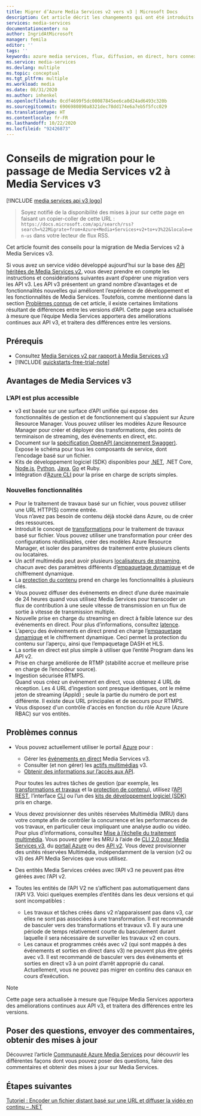 ```yaml
---
title: Migrer d’Azure Media Services v2 vers v3 | Microsoft Docs
description: Cet article décrit les changements qui ont été introduits dans Azure Media Services v3 et montre les différences entre les deux versions. Il fournit également des conseils de migration pour le passage de Media Services v2 à Media Services v3.
services: media-services
documentationcenter: na
author: IngridAtMicrosoft
manager: femila
editor: ''
tags: ''
keywords: azure media services, flux, diffusion, en direct, hors connexion
ms.service: media-services
ms.devlang: multiple
ms.topic: conceptual
ms.tgt_pltfrm: multiple
ms.workload: media
ms.date: 08/31/2020
ms.author: inhenkel
ms.openlocfilehash: 0cdf4699f5dc00087845ee6ca0d24ad6493c320b
ms.sourcegitcommit: 6906980890a8321dec78dd174e6a7eb5f5fcc029
ms.translationtype: HT
ms.contentlocale: fr-FR
ms.lasthandoff: 10/22/2020
ms.locfileid: "92426873"
---
```

# <a name="migration-guidance-for-moving-from-media-services-v2-to-v3"></a>Conseils de migration pour le passage de Media Services v2 à Media Services v3

[!INCLUDE [media services api v3 logo](./includes/v3-hr.md)]

>Soyez notifié de la disponibilité des mises à jour sur cette page en faisant un copier-coller de cette URL : `https://docs.microsoft.com/api/search/rss?search=%22Migrate+from+Azure+Media+Services+v2+to+v3%22&locale=en-us` dans votre lecteur de flux RSS.

Cet article fournit des conseils pour la migration de Media Services v2 à Media Services v3.

Si vous avez un service vidéo développé aujourd’hui sur la base des [API héritées de Media Services v2](../previous/media-services-overview.md), vous devez prendre en compte les instructions et considérations suivantes avant d’opérer une migration vers les API v3. Les API v3 présentent un grand nombre d’avantages et de fonctionnalités nouvelles qui améliorent l’expérience de développement et les fonctionnalités de Media Services. Toutefois, comme mentionné dans la section [Problèmes connus](#known-issues) de cet article, il existe certaines limitations résultant de différences entre les versions d’API. Cette page sera actualisée à mesure que l’équipe Media Services apportera des améliorations continues aux API v3, et traitera des différences entre les versions. 

## <a name="prerequisites"></a>Prérequis

* Consultez [Media Services v2 par rapport à Media Services v3](media-services-v2-vs-v3.md)
* [!INCLUDE [quickstarts-free-trial-note](../../../includes/quickstarts-free-trial-note.md)]

## <a name="benefits-of-media-services-v3"></a>Avantages de Media Services v3
  
### <a name="api-is-more-approachable"></a>L’API est plus accessible

*  v3 est basée sur une surface d’API unifiée qui expose des fonctionnalités de gestion et de fonctionnement qui s’appuient sur Azure Resource Manager. Vous pouvez utiliser les modèles Azure Resource Manager pour créer et déployer des transformations, des points de terminaison de streaming, des événements en direct, etc.
* Document sur la [spécification OpenAPI (anciennement Swagger)](https://aka.ms/ams-v3-rest-sdk).
    Expose le schéma pour tous les composants de service, dont l’encodage basé sur un fichier.
* Kits de développement logiciel (SDK) disponibles pour [.NET](/dotnet/api/overview/azure/mediaservices/management), .NET Core, [Node.js](/javascript/api/overview/azure/mediaservices/management), [Python](/python/api/overview/azure/mediaservices/management), [Java](/java/api/overview/azure/mediaservices/management), [Go](https://aka.ms/ams-v3-go-ref) et Ruby.
* Intégration d’[Azure CLI](/cli/azure/ams) pour la prise en charge de scripts simples.

### <a name="new-features"></a>Nouvelles fonctionnalités

* Pour le traitement de travaux basé sur un fichier, vous pouvez utiliser une URL HTTP(S) comme entrée.<br/>Vous n’avez pas besoin de contenu déjà stocké dans Azure, ou de créer des ressources.
* Introduit le concept de [transformations](transforms-jobs-concept.md) pour le traitement de travaux basé sur fichier. Vous pouvez utiliser une transformation pour créer des configurations réutilisables, créer des modèles Azure Resource Manager, et isoler des paramètres de traitement entre plusieurs clients ou locataires.
* Un actif multimédia peut avoir plusieurs [localisateurs de streaming](streaming-locators-concept.md), chacun avec des paramètres différents d’[empaquetage dynamique](dynamic-packaging-overview.md) et de chiffrement dynamique.
* La [protection du contenu](content-key-policy-concept.md) prend en charge les fonctionnalités à plusieurs clés.
* Vous pouvez diffuser des événements en direct d’une durée maximale de 24 heures quand vous utilisez Media Services pour transcoder un flux de contribution à une seule vitesse de transmission en un flux de sortie à vitesse de transmission multiple.
* Nouvelle prise en charge du streaming en direct à faible latence sur des événements en direct. Pour plus d’informations, consultez [latence](live-event-latency.md).
* L’aperçu des événements en direct prend en charge l’[empaquetage dynamique](dynamic-packaging-overview.md) et le chiffrement dynamique. Ceci permet la protection du contenu sur l’aperçu, ainsi que l’empaquetage DASH et HLS.
* La sortie en direct est plus simple à utiliser que l’entité Program dans les API v2. 
* Prise en charge améliorée de RTMP (stabilité accrue et meilleure prise en charge de l’encodeur source).
* Ingestion sécurisée RTMPS.<br/>Quand vous créez un événement en direct, vous obtenez 4 URL de réception. Les 4 URL d’ingestion sont presque identiques, ont le même jeton de streaming (AppId) ; seule la partie du numéro de port est différente. Il existe deux URL principales et de secours pour RTMPS.   
* Vous disposez d'un contrôle d'accès en fonction du rôle Azure (Azure RBAC) sur vos entités. 

## <a name="known-issues"></a>Problèmes connus

*  Vous pouvez actuellement utiliser le portail [Azure](https://portal.azure.com/) pour :

    * Gérer les [événements en direct](live-events-outputs-concept.md) Media Services v3. 
    * Consulter (et non gérer) les [actifs multimédias](assets-concept.md) v3. 
    * [Obtenir des informations sur l’accès aux API](./access-api-howto.md). 

    Pour toutes les autres tâches de gestion (par exemple, les [transformations et travaux](transforms-jobs-concept.md) et la [protection de contenu](content-protection-overview.md)), utilisez l’[API REST](/rest/api/media/), l’interface [CLI](/cli/azure/ams) ou l’un des [kits de développement logiciel (SDK)](media-services-apis-overview.md#sdks) pris en charge.
* Vous devez provisionner des unités réservées Multimédia (MRU) dans votre compte afin de contrôler la concurrence et les performances de vos travaux, en particulier ceux impliquant une analyse audio ou vidéo. Pour plus d’informations, consultez [Mise à l’échelle du traitement multimédia](../previous/media-services-scale-media-processing-overview.md). Vous pouvez gérer les MRU à l’aide de [CLI 2.0 pour Media Services v3](media-reserved-units-cli-how-to.md), du [portail Azure](../previous/media-services-portal-scale-media-processing.md) ou des [API v2](../previous/media-services-dotnet-encoding-units.md). Vous devez provisionner des unités réservées Multimédia, indépendamment de la version (v2 ou v3) des API Media Services que vous utilisez.
* Des entités Media Services créées avec l’API v3 ne peuvent pas être gérées avec l’API v2.  
* Toutes les entités de l’API V2 ne s’affichent pas automatiquement dans l’API V3.  Voici quelques exemples d’entités dans les deux versions et qui sont incompatibles :  
    * Les travaux et tâches créés dans v2 n’apparaissent pas dans v3, car elles ne sont pas associées à une transformation. Il est recommandé de basculer vers des transformations et travaux v3. Il y aura une période de temps relativement courte du basculement durant laquelle il sera nécessaire de surveiller les travaux v2 en cours.
    * Les canaux et programmes créés avec v2 (qui sont mappés à des événements et sorties en direct dans v3) ne peuvent plus être gérés avec v3. Il est recommandé de basculer vers des événements et sorties en direct v3 à un point d’arrêt approprié du canal.<br/>Actuellement, vous ne pouvez pas migrer en continu des canaux en cours d’exécution.  

> [!NOTE]
> Cette page sera actualisée à mesure que l’équipe Media Services apportera des améliorations continues aux API v3, et traitera des différences entre les versions.

## <a name="ask-questions-give-feedback-get-updates"></a>Poser des questions, envoyer des commentaires, obtenir des mises à jour

Découvrez l’article [Communauté Azure Media Services](media-services-community.md) pour découvrir les différentes façons dont vous pouvez poser des questions, faire des commentaires et obtenir des mises à jour sur Media Services.

## <a name="next-steps"></a>Étapes suivantes

[Tutoriel : Encoder un fichier distant basé sur une URL et diffuser la vidéo en continu – .NET](stream-files-dotnet-quickstart.md)